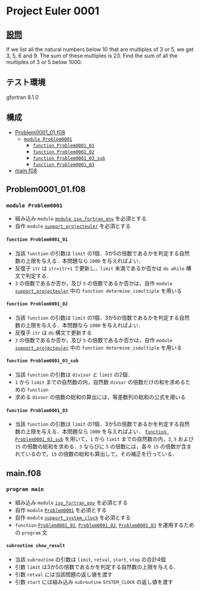 # Project Euler 0001 #

## [設問](https://projecteuler.net/problem=1) ##

If we list all the natural numbers below 10 that are multiples of 3 or 5, we get 3, 5, 6 and 9. The sum of these multiples is 23.
Find the sum of all the multiples of 3 or 5 below 1000.

## テスト環境 ##

gfortran 8.1.0

## 構成 ##

- [Problem0001_01.f08](#problem0001_01f08)
  - [`module Problem0001`](#module-problem0001)
    - [`function Problem0001_01`](#function-problem0001_01)
    - [`function Problem0001_02`](#function-problem0001_02)
    - [`function Problem0001_03_sub`](#function-problem0001_03_sub)
    - [`function Problem0001_03`](#function-problem0001_03)
- [main.f08](#mainf08)

## Problem0001_01.f08 ##

### `module Problem0001` ###

- 組み込み `module` [`module iso_fortran_env`](https://gcc.gnu.org/onlinedocs/gfortran/ISO_005fFORTRAN_005fENV.html) を必須とする
- 自作 `module` [`support_projecteuler`](../support/support_projecteuler.f08) を必須とする

#### `function Problem0001_01` ####

- 当該 `function` の引数は `limit` の1個．3か5の倍数であるかを判定する自然数の上限を与える．本問題なら `1000` を与えればよい．
- 反復子 `itr` は `itr=itr+1` で更新し，`limit` 未満であるか否かは `do while` 構文で判定する．
- `3` の倍数であるか否か，及び `5` の倍数であるか否かは，自作 `module` [`support_projecteuler`](../support/support_projecteuler.f08) 中の `function determine_ismultiple` を用いる

#### `function Problem0001_02` ####

- 当該 `function` の引数は `limit` の1個．3か5の倍数であるかを判定する自然数の上限を与える．本問題なら `1000` を与えればよい．
- 反復子 `itr` は `do` 構文で更新する
- `3` の倍数であるか否か，及び `5` の倍数であるか否かは，自作 `module` [`support_projecteuler`](../support/support_projecteuler.f08) 中の `function determine_ismultiple` を用いる

#### `function Problem0001_03_sub` ####

- 当該 `function` の引数は `divisor` と `limit` の2個．
- `1` から `limit` までの自然数の内，自然数 `divsor` の倍数だけの和を求めるための `function`
- 求める `divsor` の倍数の総和の算出には，等差数列の総和の公式を用いる

#### `function Problem0001_03` ####

- 当該 `function` の引数は `limit` の1個．3か5の倍数であるかを判定する自然数の上限を与える．本問題なら `1000` を与えればよい．
[`function Problem0001_03_sub`](#function-problem0001_03_sub) を用いて，`1` から `limit` までの自然数の内，`3`, `5` および `15` の倍数の総和を求める．`3` ならびに `5` の倍数には，各々 `15` の倍数が含まれているので，`15` の倍数の総和も算出して，その補正を行っている．

## main.f08 ##

### `program main` ###

- 組み込み `module` [`iso_fortran_env`](https://gcc.gnu.org/onlinedocs/gfortran/ISO_005fFORTRAN_005fENV.html) を必須とする
- 自作 `module` [`Problem0001`](#module-problem0001) を必須とする
- 自作 `module` [`support_system_clock`](https://github.com/DSCF-1224/Fortran/blob/master/support/support_system_clock.f08) を必須とする
- `function` [`Problem0001_01`](#function-problem0001_01), [`Problem0001_02`](#function-problem0001_02), [`Problem0001_03`](#function-problem0001_03) を運用するための `program` 文

#### `subroutine show_result` ####

- 当該 `subroutine` の引数は `limit`, `retval`, `start`, `stop` の合計4個
- 引数 `limit` は3か5の倍数であるかを判定する自然数の上限を与える．
- 引数 `retval` には当該問題の返し値を渡す
- 引数 `start` には組み込み `subroutine` `SYSTEM_CLOCK` の返し値を渡す
